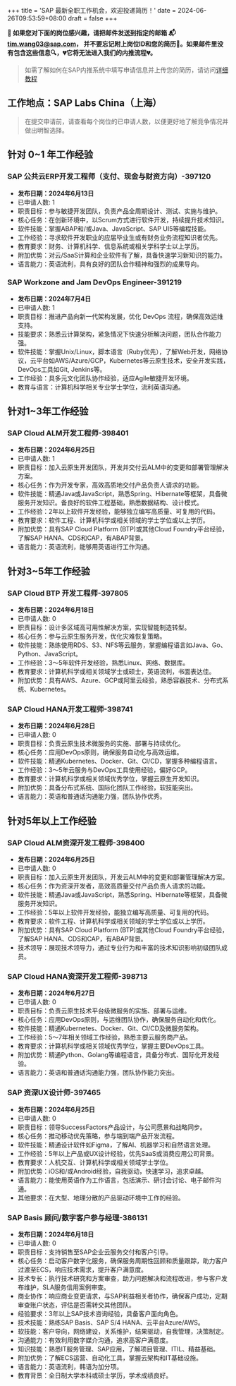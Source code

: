 +++
title = 'SAP 最新全职工作机会，欢迎投递简历！'
date = 2024-06-26T09:53:59+08:00
draft = false
+++

**📢 如果您对下面的岗位感兴趣，请把邮件发送到指定的邮箱
📬[tim.wang03@sap.com](mailto:tim.wang03@sap.com)，
并不要忘记附上岗位ID和您的简历📄。如果邮件里没有包含这些信息🔍，💔它将无法进入我们的内推流程💔。**
> 如需了解如何在SAP内推系统中填写申请信息并上传您的简历，请访问[详细教程](/sap/how-to-apply)

## 工作地点：SAP Labs China（上海）
>
> 在提交申请前，请查看每个岗位的已申请人数，以便更好地了解竞争情况并做出明智选择。
>
## 针对 0~1 年工作经验

### SAP 公共云ERP开发工程师（支付、现金与财资方向）-397120

- **发布日期：2024年6月13日**
- 已申请人数: 1
- 职责目标：参与敏捷开发团队，负责产品全周期设计、测试、实施与维护。
- 核心任务：在创新环境中，以Scrum方式进行软件开发，持续提升技术知识。
- 软件技能：掌握ABAP和/或Java、JavaScript、SAP UI5等编程技能。
- 工作经验：寻求软件开发职业的应届毕业生或有财务业务流程知识者优先。
- 教育要求：财务、计算机科学、信息系统或相关学科学士以上学历。
- 附加优势：对云/SaaS计算和企业软件有了解，具备快速学习新知识的能力。
- 语言能力：英语流利，具有良好的团队合作精神和强烈的成果导向。

### SAP Workzone and Jam DevOps Engineer-391219

- **发布日期：2024年7月4日**
- 已申请人数: 1
- 职责目标：推进产品向新一代架构发展，优化 DevOps 流程，确保高效运维支持。
- 技能要求：熟悉云计算架构，紧急情况下快速分析解决问题，团队合作能力强。
- 软件技能：掌握Unix/Linux，脚本语言（Ruby优先），了解Web开发，网络协议，云平台如AWS/Azure/GCP，Kubernetes等云原生技术，安全开发实践，DevOps工具如Git, Jenkins等。
- 工作经验：具多元文化团队协作经验，适应Agile敏捷开发环境。
- 教育与语言：计算机科学相关专业学士学位，流利英语沟通。



## 针对1~3年工作经验

### SAP Cloud ALM开发工程师-398401

- **发布日期：2024年6月25日**
- 已申请人数: 1
- 职责目标：加入云原生开发团队，开发并交付云ALM中的变更和部署管理解决方案。
- 核心任务：作为开发专家，高效高质地交付产品负责人请求的功能。
- 软件技能：精通Java或JavaScript，熟悉Spring、Hibernate等框架，具备微服务开发知识。备良好的软件工程基础，熟悉数据结构、设计模式。
- 工作经验：2年以上软件开发经验，能够独立编写高质量、可复用的代码。
- 教育要求：软件工程、计算机科学或相关领域的学士学位或以上学历。
- 附加优势：具有SAP Cloud Platform (BTP)或其他Cloud Foundry平台经验，了解SAP HANA、CDS和CAP，有ABAP背景。
- 语言能力：英语流利，能够用英语进行工作沟通。

## 针对3~5年工作经验

### SAP Cloud BTP 开发工程师-397805

- **发布日期：2024年6月18日**
- 已申请人数: 0
- 职责目标：设计多区域高可用性解决方案，实现智能制造转型。
- 核心任务：参与云原生服务开发，优化灾难恢复策略。
- 软件技能：熟练使用RDS、S3、NFS等云服务，掌握编程语言如Java、Go、Python、JavaScript。
- 工作经验：3～5年软件开发经验，熟悉Linux、网络、数据库。
- 教育要求：计算机科学或相关领域学士或硕士，英语流利，书面表达佳。
- 附加优势：具有AWS、Azure、GCP或阿里云经验，熟悉容器技术、分布式系统、Kubernetes。

### SAP Cloud HANA开发工程师-398741

- **发布日期：2024年6月28日**
- 已申请人数: 0
- 职责目标：负责云原生技术微服务的实施、部署与持续优化。
- 核心任务：应用DevOps原则，确保服务自动化与高效运维。
- 软件技能：精通Kubernetes、Docker、Git、CI/CD，掌握多种编程语言。
- 工作经验：3～5年云服务与DevOps工具使用经验，偏好GCP。
- 教育要求：计算机科学或相关领域优秀学位，掌握云原生开发知识。
- 附加优势：具备分布式系统、国际化团队工作经验，软技能突出。
- 语言能力：英语和普通话沟通能力强，团队协作优秀。


## 针对5年以上工作经验

### SAP Cloud ALM资深开发工程师-398400

- **发布日期：2024年6月25日**
- 已申请人数: 0
- 职责目标：加入云原生开发团队，开发云ALM中的变更和部署管理解决方案。
- 核心任务：作为资深开发者，高效高质量交付产品负责人请求的功能。
- 软件技能：精通Java或JavaScript，熟悉Spring、Hibernate等框架，具备微服务开发知识。
- 工作经验：5年以上软件开发经验，能独立编写高质量、可复用的代码。
- 教育要求：软件工程、计算机科学或相关领域的学士学位或以上学历。
- 附加优势：具有SAP Cloud Platform (BTP)或其他Cloud Foundry平台经验，了解SAP HANA、CDS和CAP，有ABAP背景。
- 技术领导：展现技术领导力，通过专业行为和丰富的技术知识影响初级团队成员。


### SAP Cloud HANA资深开发工程师-398713

- **发布日期：2024年6月27日**
- 已申请人数: 0
- 职责目标：负责云原生技术平台级微服务的实施、部署与运维。
- 核心任务：应用DevOps原则，与运维团队协作，确保服务自动化和优化。
- 软件技能：精通Kubernetes、Docker、Git、CI/CD及微服务架构。
- 工作经验：5～7年相关领域工作经验，熟悉主要云服务商产品。
- 教育要求：计算机科学或相关领域优秀学位，掌握主要DevOps工具。
- 附加优势：精通Python、Golang等编程语言，具备分布式、国际化开发经验。
- 语言能力：英语和普通话沟通能力强，团队协作能力突出。

### SAP 资深UX设计师-397465

- **发布日期：2024年6月25日**
- 已申请人数: 0
- 职责目标：领导SuccessFactors产品设计，与公司愿景和战略同步。
- 核心任务：推动移动优先策略，参与端到端产品开发流程。
- 软件技能：精通设计软件如Figma，了解AI、机器学习和自然语言处理。
- 工作经验：5年以上产品或UX设计经验，优先SaaS或消费应用公司背景。
- 教育要求：人机交互、计算机科学或相关领域学士学位。
- 附加优势：iOS和/或Android经验，自我驱动，快速学习，追求卓越。
- 语言能力：能使用英语作为工作语言，包括演示、研讨会讨论、电子邮件沟通。
- 其他要求：在大型、地理分散的产品驱动环境中工作的经验。

### SAP Basis 顾问/数字客户参与经理-386131

- **发布日期：2024年6月18日**
- 已申请人数: 0
- 职责目标：支持销售至SAP企业云服务交付和客户引导。
- 核心任务：启动客户数字化服务，确保服务周期性回顾和质量跟踪，助力客户过渡至ECS，响应技术需求，提升客户满意度。
- 技术专长：执行技术研究和方案审查，助力问题解决和流程改进，参与客户发布维护，SLA服务信用案例审查。
- 商业协作：响应商业变更请求，与SAP利益相关者协作，确保客户成功，定期审查账户状态，评估是否需转交其他团队。
- 经验要求：3年以上SAP技术咨询经验，具备客户面向角色。
- 技术技能：熟练SAP Basis、SAP S/4 HANA、云平台Azure/AWS。
- 软技能：客户导向，网络建设，关系维护，结果驱动，自我管理，决策制定。
- 沟通能力：有效利用数字媒介沟通，追求高客户满意度。
- 知识技能：熟悉IT服务管理、SAP应用，了解项目管理、ITIL、精益基础。
- 附加优势：了解ECS运营、自动化工具，掌握云架构和IT基础设施。
- 语言能力：英语流利，韩语为加分项。
- 教育背景：全日制大学本科或硕士学历，学术成绩良好。

